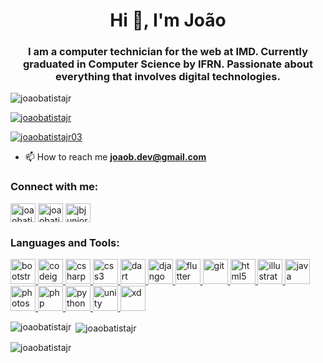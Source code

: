 <h1 align="center">Hi 👋, I'm João</h1>
<h3 align="center">I am a computer technician for the web at IMD. Currently graduated in Computer Science by IFRN. Passionate about everything that involves digital technologies.</h3>

<p align="left"> <img src="https://komarev.com/ghpvc/?username=joaobatistajr&label=Profile%20views&color=0e75b6&style=flat" alt="joaobatistajr" /> </p>

<p align="left"> <a href="https://github.com/ryo-ma/github-profile-trophy"><img src="https://github-profile-trophy.vercel.app/?username=joaobatistajr" alt="joaobatistajr" /></a> </p>

<p align="left"> <a href="https://twitter.com/joaobatistajr03" target="blank"><img src="https://img.shields.io/twitter/follow/joaobatistajr03?logo=twitter&style=for-the-badge" alt="joaobatistajr03" /></a> </p>

- 📫 How to reach me **joaob.dev@gmail.com**

<h3 align="left">Connect with me:</h3>
<p align="left">
<a href="https://dev.to/joaobatistajr" target="blank"><img align="center" src="https://cdn.jsdelivr.net/npm/simple-icons@3.0.1/icons/dev-dot-to.svg" alt="joaobatistajr" height="30" width="40" /></a>
<a href="https://twitter.com/joaobatistajr03" target="blank"><img align="center" src="https://cdn.jsdelivr.net/npm/simple-icons@3.0.1/icons/twitter.svg" alt="joaobatistajr03" height="30" width="40" /></a>
<a href="https://linkedin.com/in/jbjunior03" target="blank"><img align="center" src="https://cdn.jsdelivr.net/npm/simple-icons@3.0.1/icons/linkedin.svg" alt="jbjunior03" height="30" width="40" /></a>
</p>

<h3 align="left">Languages and Tools:</h3>
<p align="left"> <a href="https://getbootstrap.com" target="_blank"> <img src="https://devicons.github.io/devicon/devicon.git/icons/bootstrap/bootstrap-plain.svg" alt="bootstrap" width="40" height="40"/> </a> <a href="https://codeigniter.com" target="_blank"> <img src="https://cdn.worldvectorlogo.com/logos/codeigniter.svg" alt="codeigniter" width="40" height="40"/> </a> <a href="https://www.w3schools.com/cs/" target="_blank"> <img src="https://devicons.github.io/devicon/devicon.git/icons/csharp/csharp-original.svg" alt="csharp" width="40" height="40"/> </a> <a href="https://www.w3schools.com/css/" target="_blank"> <img src="https://devicons.github.io/devicon/devicon.git/icons/css3/css3-original-wordmark.svg" alt="css3" width="40" height="40"/> </a> <a href="https://dart.dev" target="_blank"> <img src="https://www.vectorlogo.zone/logos/dartlang/dartlang-icon.svg" alt="dart" width="40" height="40"/> </a> <a href="https://www.djangoproject.com/" target="_blank"> <img src="https://devicons.github.io/devicon/devicon.git/icons/django/django-original.svg" alt="django" width="40" height="40"/> </a> <a href="https://flutter.dev" target="_blank"> <img src="https://www.vectorlogo.zone/logos/flutterio/flutterio-icon.svg" alt="flutter" width="40" height="40"/> </a> <a href="https://git-scm.com/" target="_blank"> <img src="https://www.vectorlogo.zone/logos/git-scm/git-scm-icon.svg" alt="git" width="40" height="40"/> </a> <a href="https://www.w3.org/html/" target="_blank"> <img src="https://devicons.github.io/devicon/devicon.git/icons/html5/html5-original-wordmark.svg" alt="html5" width="40" height="40"/> </a> <a href="https://www.adobe.com/in/products/illustrator.html" target="_blank"> <img src="https://www.vectorlogo.zone/logos/adobe_illustrator/adobe_illustrator-icon.svg" alt="illustrator" width="40" height="40"/> </a> <a href="https://www.java.com" target="_blank"> <img src="https://devicons.github.io/devicon/devicon.git/icons/java/java-original-wordmark.svg" alt="java" width="40" height="40"/> </a> <a href="https://www.photoshop.com/en" target="_blank"> <img src="https://devicons.github.io/devicon/devicon.git/icons/photoshop/photoshop-plain.svg" alt="photoshop" width="40" height="40"/> </a> <a href="https://www.php.net" target="_blank"> <img src="https://devicons.github.io/devicon/devicon.git/icons/php/php-original.svg" alt="php" width="40" height="40"/> </a> <a href="https://www.python.org" target="_blank"> <img src="https://devicons.github.io/devicon/devicon.git/icons/python/python-original.svg" alt="python" width="40" height="40"/> </a> <a href="https://unity.com/" target="_blank"> <img src="https://www.vectorlogo.zone/logos/unity3d/unity3d-icon.svg" alt="unity" width="40" height="40"/> </a> <a href="https://www.adobe.com/products/xd.html" target="_blank"> <img src="https://cdn.worldvectorlogo.com/logos/adobe-xd.svg" alt="xd" width="40" height="40"/> </a> </p>

<p><img align="left" src="https://github-readme-stats.vercel.app/api/top-langs?username=joaobatistajr&show_icons=true&locale=en&layout=compact" alt="joaobatistajr" /></p>

<p>&nbsp;<img align="center" src="https://github-readme-stats.vercel.app/api?username=joaobatistajr&show_icons=true&locale=en" alt="joaobatistajr" /></p>

<p><img align="center" src="https://github-readme-streak-stats.herokuapp.com/?user=joaobatistajr&" alt="joaobatistajr" /></p>